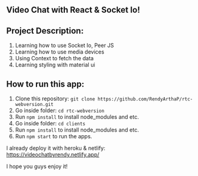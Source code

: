 ## Video Chat with React & Socket Io!

## Project Description:
1. Learning how to use Socket Io, Peer JS
2. Learning how to use media devices
3. Using Context to fetch the data
4. Learning styling with material ui

## How to run this app:

1. Clone this repository: `git clone https://github.com/RendyArthaP/rtc-webversion.git`
2. Go inside folder: `cd rtc-webversion`
3. Run `npm install` to install node_modules and etc.
4. Go inside folder: `cd clients`
5. Run `npm install` to install node_modules and etc.
4. Run `npm start` to run the apps.

I already deploy it with heroku & netlify:
https://videochatbyrendy.netlify.app/


I hope you guys enjoy it!
